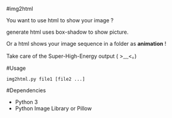 #img2html

You want to use html to show your image ?

generate html uses box-shadow to show picture.

Or a html shows your image sequence in a folder as **animation** !

Take care of the Super-High-Energy output ( >﹏<。)

#Usage

`img2html.py file1 [file2 ...]`

#Dependencies

- Python 3
- Python Image Library or Pillow
